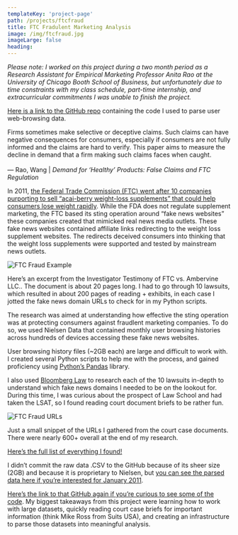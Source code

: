 ```yaml
---
templateKey: 'project-page'
path: /projects/ftcfraud
title: FTC Fradulent Marketing Analysis
image: /img/ftcfraud.jpg
imageLarge: false
heading:  
---
```


*Please note: I worked on this project during a two month period as a Research Assistant for Empirical Marketing Professor Anita Rao at the University of Chicago Booth School of Business, but unfortunately due to time constraints with my class schedule, part-time internship, and extracurricular commitments I was unable to finish the project.*

[Here is a link to the GitHub repo](https://github.com/aditdamodaran/FTC-Fradulent-Marketing-Analysis-of-User-Pathways) containing the code I used to parse user web-browsing data.

<div class="quote">Firms sometimes make selective or deceptive claims. Such claims can have negative consequences for consumers, especially if consumers are not fully informed and the claims are hard to verify. This paper aims to measure the decline in demand that a firm making such claims faces when caught.
<br><br> &mdash; Rao, Wang |  <i>Demand for ‘Healthy’ Products: False Claims and FTC Regulation</i></div>

In 2011, [the Federal Trade Commission (FTC) went after 10 companies purporting to sell “acai-berry weight-loss supplements” that could help consumers lose weight rapidly](https://www.ftc.gov/news-events/press-releases/2011/04/ftc-seeks-halt-10-operators-fake-news-sites-making-deceptive). While the FDA does not regulate supplement marketing, the FTC based its sting operation around “fake news websites” these companies created that mimicked real news media outlets. These fake news websites contained affiliate links redirecting to the weight loss supplement websites. The redirects deceived consumers into thinking that the weight loss supplements were supported and tested by mainstream news outlets.


![FTC Fraud Example](/img/ftc/example.jpg)
<div class="subtitle">Here’s an excerpt from the Investigator Testimony of FTC vs. Ambervine LLC.. The document is about 20 pages long. I had to go through 10 lawsuits, which resulted in about 200 pages of reading + exhibits, in each case I jotted the fake news domain URLs to check for in my Python scripts.</div>

The research was aimed at understanding how effective the sting operation was at protecting consumers against fraudlent marketing companies. To do so, we used Nielsen Data that contained monthly user browsing histories across hundreds of devices accessing these fake news websites.

User browsing history files (~2GB each) are large and difficult to work with. I created several Python scripts to help me with the process, and gained proficiency using [Python’s Pandas](https://pandas.pydata.org/) library.

I also used [Bloomberg Law](https://essential.bna.com/login/signin?msg=deny&url=https%3A%2F%2Fwsauth.bna.com%2Fwsauth%2Fblawauth%3Ftarget%3Dhttps%253A%252F%252Fwww.bloomberglaw.com%252Fstart%26v%3D0.724.1&authenDec=-203) to research each of the 10 lawsuits in-depth to understand which fake news domains I needed to be on the lookout for. During this time, I was curious about the prospect of Law School and had taken the LSAT, so I found reading court document briefs to be rather fun.

![FTC Fraud URLs](/img/ftc/urls.jpg)
<div class="subtitle">Just a small snippet of the URLs I gathered from the court case documents. There were nearly 600+ overall at the end of my research.</div>

[Here’s the full list of everything I found!](https://github.com/aditdamodaran/FTC-Fradulent-Marketing-Analysis-of-User-Pathways/blob/master/csv/input/fake_news_domains_extended_list.csv)

I didn’t commit the raw data .CSV to the GitHub because of its sheer size (2GB) and because it is proprietary to Nielsen, but [you can see the parsed data here if you’re interested for January 2011](https://github.com/aditdamodaran/FTC-Fradulent-Marketing-Analysis-of-User-Pathways/tree/master/csv/output/1_2011).

[Here’s the link to that GitHub again if you’re curious to see some of the code](https://github.com/aditdamodaran/FTC-Fradulent-Marketing-Analysis-of-User-Pathways). My biggest takeaways from this project were learning how to work with large datasets, quickly reading court case briefs for important information (think Mike Ross from Suits USA), and creating an infrastructure to parse those datasets into meaningful analysis.


